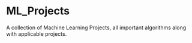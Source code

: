 # ML_Projects
A collection of Machine Learning Projects, all important algorithms along with applicable projects.
